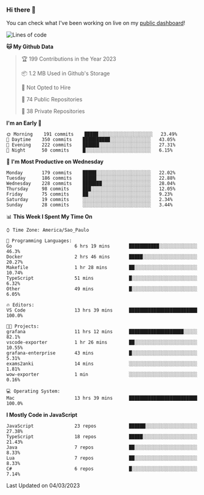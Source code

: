 ### Hi there 👋

<!--
**guicaulada/guicaulada** is a ✨ _special_ ✨ repository because its `README.md` (this file) appears on your GitHub profile.

Here are some ideas to get you started:

- 🔭 I’m currently working on ...
- 🌱 I’m currently learning ...
- 👯 I’m looking to collaborate on ...
- 🤔 I’m looking for help with ...
- 💬 Ask me about ...
- 📫 How to reach me: ...
- 😄 Pronouns: ...
- ⚡ Fun fact: ...
-->

You can check what I've been working on live on my [public dashboard](https://guicaulada.grafana.net/public-dashboards/7b7f644500ec4e6cb5d7a4e7b5ed0dab)!

<!--START_SECTION:waka-->
![Lines of code](https://img.shields.io/badge/From%20Hello%20World%20I%27ve%20Written-2.6%20million%20lines%20of%20code-blue)

**🐱 My Github Data** 

> 🏆 199 Contributions in the Year 2023
 > 
> 📦 1.2 MB Used in Github's Storage 
 > 
> 🚫 Not Opted to Hire
 > 
> 📜 74 Public Repositories 
 > 
> 🔑 38 Private Repositories  
 > 
**I'm an Early 🐤** 

```text
🌞 Morning    191 commits    █████░░░░░░░░░░░░░░░░░░░░   23.49% 
🌆 Daytime    350 commits    ██████████░░░░░░░░░░░░░░░   43.05% 
🌃 Evening    222 commits    ██████░░░░░░░░░░░░░░░░░░░   27.31% 
🌙 Night      50 commits     █░░░░░░░░░░░░░░░░░░░░░░░░   6.15%

```
📅 **I'm Most Productive on Wednesday** 

```text
Monday       179 commits    █████░░░░░░░░░░░░░░░░░░░░   22.02% 
Tuesday      186 commits    █████░░░░░░░░░░░░░░░░░░░░   22.88% 
Wednesday    228 commits    ███████░░░░░░░░░░░░░░░░░░   28.04% 
Thursday     98 commits     ███░░░░░░░░░░░░░░░░░░░░░░   12.05% 
Friday       75 commits     ██░░░░░░░░░░░░░░░░░░░░░░░   9.23% 
Saturday     19 commits     ░░░░░░░░░░░░░░░░░░░░░░░░░   2.34% 
Sunday       28 commits     ░░░░░░░░░░░░░░░░░░░░░░░░░   3.44%

```


📊 **This Week I Spent My Time On** 

```text
⌚︎ Time Zone: America/Sao_Paulo

💬 Programming Languages: 
Go                       6 hrs 19 mins       ███████████░░░░░░░░░░░░░░   46.3% 
Docker                   2 hrs 46 mins       █████░░░░░░░░░░░░░░░░░░░░   20.27% 
Makefile                 1 hr 28 mins        ██░░░░░░░░░░░░░░░░░░░░░░░   10.74% 
TypeScript               51 mins             █░░░░░░░░░░░░░░░░░░░░░░░░   6.32% 
Other                    49 mins             █░░░░░░░░░░░░░░░░░░░░░░░░   6.05%

🔥 Editors: 
VS Code                  13 hrs 39 mins      █████████████████████████   100.0%

🐱‍💻 Projects: 
grafana                  11 hrs 12 mins      ████████████████████░░░░░   82.1% 
vscode-exporter          1 hr 26 mins        ██░░░░░░░░░░░░░░░░░░░░░░░   10.55% 
grafana-enterprise       43 mins             █░░░░░░░░░░░░░░░░░░░░░░░░   5.31% 
exams2anki               14 mins             ░░░░░░░░░░░░░░░░░░░░░░░░░   1.81% 
wow-exporter             1 min               ░░░░░░░░░░░░░░░░░░░░░░░░░   0.16%

💻 Operating System: 
Mac                      13 hrs 39 mins      █████████████████████████   100.0%

```

**I Mostly Code in JavaScript** 

```text
JavaScript               23 repos            ██████░░░░░░░░░░░░░░░░░░░   27.38% 
TypeScript               18 repos            █████░░░░░░░░░░░░░░░░░░░░   21.43% 
Java                     7 repos             ██░░░░░░░░░░░░░░░░░░░░░░░   8.33% 
Lua                      7 repos             ██░░░░░░░░░░░░░░░░░░░░░░░   8.33% 
C#                       6 repos             █░░░░░░░░░░░░░░░░░░░░░░░░   7.14%

```



 Last Updated on 04/03/2023
<!--END_SECTION:waka-->
